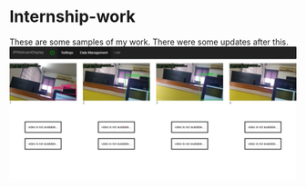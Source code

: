 # Internship-work
These are some samples of my work. There were some updates after this.
![](1.JPG)
